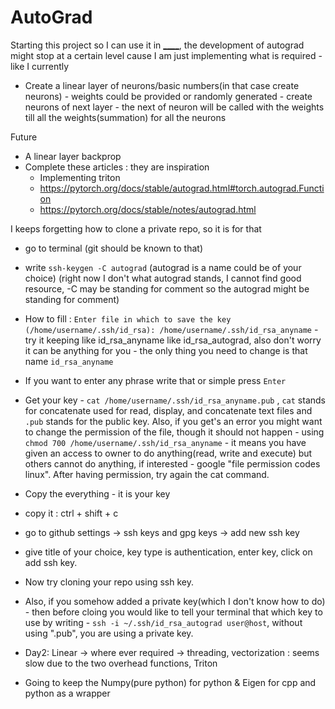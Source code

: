 # AutoGrad  
Starting this project so I can use it in [____](https://github.com/MohitKumar020291/Classifying-Names-with-a-Character-Level-RNN), the development of autograd might stop at a certain level cause I am just implementing what is required - like I currently  
- Create a linear layer of neurons/basic numbers(in that case create neurons) - weights could be provided or randomly generated - create neurons of next layer - the next of neuron will be called with the weights till all the weights(summation) for all the neurons


Future
- A linear layer backprop
- Complete these articles : they are inspiration
  - Implementing triton
  - https://pytorch.org/docs/stable/autograd.html#torch.autograd.Function
  - https://pytorch.org/docs/stable/notes/autograd.html
   
   

    
I keeps forgetting how to clone a private repo, so it is for that
- go to terminal (git should be known to that)    
- write `ssh-keygen -C autograd` (autograd is a name could be of your choice) (right now I don't what autograd stands, I cannot find good resource, -C may be standing for comment so the autograd might be standing for comment)   
- How to fill : `Enter file in which to save the key (/home/username/.ssh/id_rsa): /home/username/.ssh/id_rsa_anyname` - try it keeping like id_rsa_anyname like id_rsa_autograd, also don't worry it can be anything for you - the only thing you need to change is that name `id_rsa_anyname`   
- If you want to enter any phrase write that or simple press `Enter`
- Get your key - `cat /home/username/.ssh/id_rsa_anyname.pub` , `cat` stands for concatenate used for read, display, and concatenate text files and `.pub` stands for the public key. Also, if you get's an error you might want to change the permission of the file, though it should not happen - using `chmod 700 /home/username/.ssh/id_rsa_anyname` - it means you have given an access to owner to do anything(read, write and execute) but others cannot do anything, if interested - google "file permission codes linux". After having permission, try again the cat command.    
- Copy the everything - it is your key     
- copy it : ctrl + shift + c    
- go to github settings -> ssh keys and gpg keys -> add new ssh key
- give title of your choice, key type is authentication, enter key, click on add ssh key.
- Now try cloning your repo using ssh key.       
- Also, if you somehow added a private key(which I don't know how to do) - then before cloing you would like to tell your terminal that which key to use by writing - `ssh -i ~/.ssh/id_rsa_autograd user@host`, without using ".pub", you are using a private key.     


- Day2: Linear -> where ever required -> threading, vectorization : seems slow due to the two overhead functions, Triton
- Going to keep the Numpy(pure python) for python & Eigen for cpp and python as a wrapper